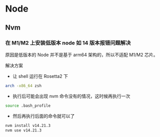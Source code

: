 # Node

## Nvm

### 在 M1/M2 上安装低版本 node 如 14 版本报错问题解决

原因是低版本的 Node 并不是基于 arm64 架构的，所以不适配 M1/M2 芯片。

解决方案

- 让 shell 运行在 Rosetta2 下

```sh
arch -x86_64 zsh
```

- 执行后可能会出现 nvm 命令没有的情况，这时候再执行一次

```sh
source .bash_profile
```

- 然后再执行后面的命令就可以了
  
```sh
nvm install v14.21.3
nvm use v14.21.3
```